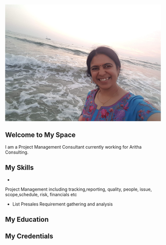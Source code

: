  ![Uma A](20201228_181659.jpg)

## Welcome to My Space
I am a Project Management Consultant currently working for Aritha Consulting.


## My Skills
-    
Project Management including tracking,reporting, quality, people, issue, scope,schedule, risk, financials etc
- List
Presales
Requirement gathering and analysis

## My Education



## My Credentials
